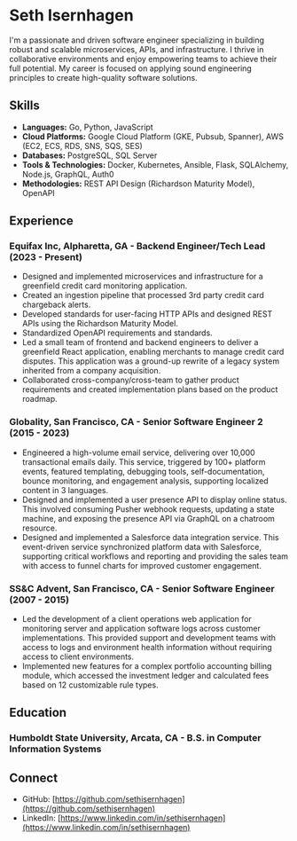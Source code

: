 # Seth Isernhagen

I'm a passionate and driven software engineer specializing in building robust and scalable microservices, APIs, and infrastructure.  I thrive in collaborative environments and enjoy empowering teams to achieve their full potential. My career is focused on applying sound engineering principles to create high-quality software solutions.

## Skills

* **Languages:** Go, Python, JavaScript
* **Cloud Platforms:** Google Cloud Platform (GKE, Pubsub, Spanner), AWS (EC2, ECS, RDS, SNS, SQS, SES)
* **Databases:** PostgreSQL, SQL Server
* **Tools & Technologies:** Docker, Kubernetes, Ansible, Flask, SQLAlchemy, Node.js, GraphQL, Auth0
* **Methodologies:** REST API Design (Richardson Maturity Model), OpenAPI

## Experience

### Equifax Inc, Alpharetta, GA - Backend Engineer/Tech Lead (2023 - Present)

* Designed and implemented microservices and infrastructure for a greenfield credit card monitoring application.
* Created an ingestion pipeline that processed 3rd party credit card chargeback alerts.
* Developed standards for user-facing HTTP APIs and designed REST APIs using the Richardson Maturity Model.
* Standardized OpenAPI requirements and standards.
* Led a small team of frontend and backend engineers to deliver a greenfield React application, enabling merchants to manage credit card disputes. This application was a ground-up rewrite of a legacy system inherited from a company acquisition.
* Collaborated cross-company/cross-team to gather product requirements and created implementation plans based on the product roadmap.

### Globality, San Francisco, CA - Senior Software Engineer 2 (2015 - 2023)

* Engineered a high-volume email service, delivering over 10,000 transactional emails daily. This service, triggered by 100+ platform events, featured templating, debugging tools, self-documentation, bounce monitoring, and engagement analysis, supporting localized content in 3 languages.
* Designed and implemented a user presence API to display online status. This involved consuming Pusher webhook requests, updating a state machine, and exposing the presence API via GraphQL on a chatroom resource.
* Designed and implemented a Salesforce data integration service. This event-driven service synchronized platform data with Salesforce, supporting critical workflows and reporting and providing the sales team with access to funnel charts for improved customer engagement.

### SS&C Advent, San Francisco, CA - Senior Software Engineer (2007 - 2015)

* Led the development of a client operations web application for monitoring server and application software logs across customer implementations. This provided support and development teams with access to logs and environment health information without requiring access to client environments.
* Implemented new features for a complex portfolio accounting billing module, which accessed the investment ledger and calculated fees based on 12 customizable rule types.

## Education

### Humboldt State University, Arcata, CA - B.S. in Computer Information Systems

## Connect

* GitHub: [https://github.com/sethisernhagen](https://github.com/sethisernhagen)
* LinkedIn: [https://www.linkedin.com/in/sethisernhagen](https://www.linkedin.com/in/sethisernhagen)
